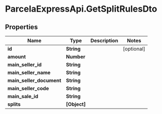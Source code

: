 # ParcelaExpressApi.GetSplitRulesDto

## Properties

Name | Type | Description | Notes
------------ | ------------- | ------------- | -------------
**id** | **String** |  | [optional] 
**amount** | **Number** |  | 
**main_seller_id** | **String** |  | 
**main_seller_name** | **String** |  | 
**main_seller_document** | **String** |  | 
**main_seller_code** | **String** |  | 
**main_sale_id** | **String** |  | 
**splits** | **[Object]** |  | 


